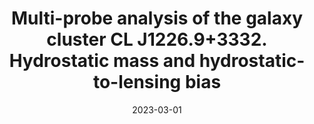 ---
title: "Multi-probe analysis of the galaxy cluster CL J1226.9+3332. Hydrostatic mass and hydrostatic-to-lensing bias"
collection: "publications"
category: "co_papers"
permalink: /publications/2023A&A671A28M
link: https://ui.adsabs.harvard.edu/abs/2023A&A...671A..28M/abstract
date: 2023-03-01
venue: "Astronomy and Astrophysics"
citation: "Rigby, A. J., Adam, R., Ade, P., et al. (2021), arXiv e-prints, arXiv:2111.01668."
---
